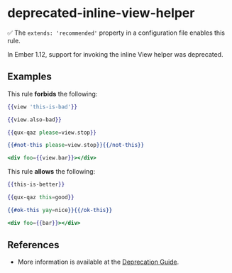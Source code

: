 # deprecated-inline-view-helper

✅ The `extends: 'recommended'` property in a configuration file enables this rule.

In Ember 1.12, support for invoking the inline View helper was deprecated.

## Examples

This rule **forbids** the following:

```hbs
{{view 'this-is-bad'}}

{{view.also-bad}}

{{qux-qaz please=view.stop}}

{{#not-this please=view.stop}}{{/not-this}}

<div foo={{view.bar}}></div>
```

This rule **allows** the following:

```hbs
{{this-is-better}}

{{qux-qaz this=good}}

{{#ok-this yay=nice}}{{/ok-this}}

<div foo={{bar}}></div>
```

## References

* More information is available at the [Deprecation Guide](http://emberjs.com/deprecations/v1.x/#toc_ember-view).
